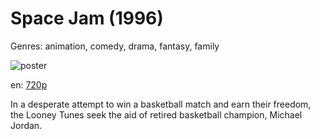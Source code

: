 # Space Jam (1996)

Genres: animation, comedy, drama, fantasy, family

![poster](http://image.tmdb.org/t/p/w500/bJhVLribUKCrKv1h1WFqv4QmRWM.jpg)

en:
  [720p](magnet:?xt=urn:btih:3693D31BD81162203AAE34AFDA70BB4DB80ED6F9&tr=udp://glotorrents.pw:6969/announce&tr=udp://tracker.opentrackr.org:1337/announce&tr=udp://torrent.gresille.org:80/announce&tr=udp://tracker.openbittorrent.com:80&tr=udp://tracker.coppersurfer.tk:6969&tr=udp://tracker.leechers-paradise.org:6969&tr=udp://p4p.arenabg.ch:1337&tr=udp://tracker.internetwarriors.net:1337)
  


In a desperate attempt to win a basketball match and earn their freedom, the Looney Tunes seek the aid of retired basketball champion, Michael Jordan.